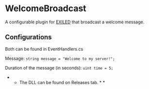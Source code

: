 # WelcomeBroadcast
A configurable plugin for [EXILED](https://github.com/galaxy119/EXILED) that broadcast a welcome message.

## Configurations
Both can be found in EventHandlers.cs

Message:
```string message = "Welcome to my server!";```

Duration of the message (in seconds):
```uint time = 5;```

* * The DLL can be found on Releases tab. * *
